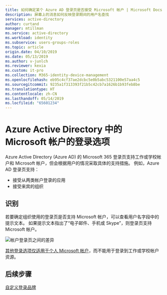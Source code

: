 ```yaml
---
title: 如何确定某个 Azure AD 登录页是否接受 Microsoft 帐户 | Microsoft Docs
description: 屏幕上的消息如何反映登录期间的用户名查找
services: active-directory
author: curtand
manager: mtillman
ms.service: active-directory
ms.workload: identity
ms.subservice: users-groups-roles
ms.topic: article
origin.date: 04/10/2019
ms.date: 05/13/2019
ms.author: v-junlch
ms.reviewer: kexia
ms.custom: it-pro
ms.collection: M365-identity-device-management
ms.openlocfilehash: eb95c4cf37ae2dcbc5e0b5abc5321100e57aa4c5
ms.sourcegitcommit: 9235a1f313393f21b5c42cb7a1626b1b93feb8be
ms.translationtype: HT
ms.contentlocale: zh-CN
ms.lasthandoff: 05/14/2019
ms.locfileid: "65601234"
---
```

# <a name="sign-in-options-for-microsoft-accounts-in-azure-active-directory"></a>Azure Active Directory 中的 Microsoft 帐户的登录选项

Azure Active Directory (Azure AD) 的 Microsoft 365 登录页支持工作或学校帐户和 Microsoft 帐户，但会根据用户的情况采取具体的支持措施。 例如，Azure AD 登录页支持：

* 接受从两类帐户登录的应用
* 接受来宾的组织

## <a name="identification"></a>识别
若要确定组织使用的登录页是否支持 Microsoft 帐户，可以查看用户名字段中的提示文本。 如果提示文本指出了“电子邮件、手机或 Skype”，则登录页支持 Microsoft 帐户。

![帐户登录页之间的差异](./media/signin-account-support/ui-prompt.png)

[其他登录选项仅适用于个人 Microsoft 帐户](https://azure.microsoft.com/updates/microsoft-account-signin-options/ )，而不能用于登录到工作或学校帐户资源。

## <a name="next-steps"></a>后续步骤

[自定义登录品牌](../fundamentals/add-custom-domain.md)


